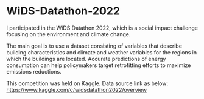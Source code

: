 # WiDS-Datathon-2022

I participated in the WiDS Datathon 2022, which is a social impact challenge focusing on the environment and climate change.

The main goal is to use a dataset consisting of variables that describe building characteristics and climate and weather variables for the regions in which the buildings are located. Accurate predictions of energy consumption can help policymakers target retrofitting efforts to maximize emissions reductions.

This competition was held on Kaggle. Data source link as below:   
https://www.kaggle.com/c/widsdatathon2022/overview
